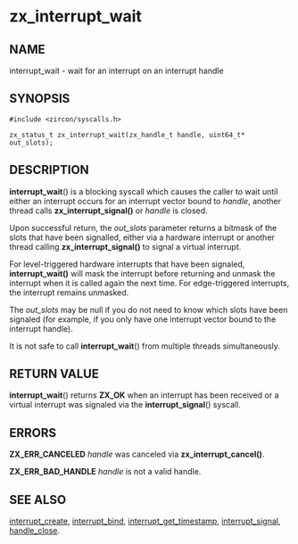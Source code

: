 # zx_interrupt_wait

## NAME

interrupt_wait - wait for an interrupt on an interrupt handle

## SYNOPSIS

```
#include <zircon/syscalls.h>

zx_status_t zx_interrupt_wait(zx_handle_t handle, uint64_t* out_slots);
```

## DESCRIPTION

**interrupt_wait**() is a blocking syscall which causes the caller to
wait until either an interrupt occurs for an interrupt vector bound to
*handle*, another thread calls **zx_interrupt_signal()** or *handle* is closed.

Upon successful return, the *out_slots* parameter returns a bitmask
of the slots that have been signalled, either via a hardware interrupt
or another thread calling **zx_interrupt_signal()** to signal a virtual interrupt.

For level-triggered hardware interrupts that have been signaled,
**interrupt_wait()** will mask the interrupt before returning
and unmask the interrupt when it is called again the next time.
For edge-triggered interrupts, the interrupt remains unmasked.

The *out_slots* may be null if you do not need to know which slots have been signaled
(for example, if you only have one interrupt vector bound to the interrupt handle).

It is not safe to call **interrupt_wait**() from multiple threads simultaneously.

## RETURN VALUE

**interrupt_wait**() returns **ZX_OK** when an interrupt has been received
or a virtual interrupt was signaled via the **interrupt_signal**() syscall.

## ERRORS

**ZX_ERR_CANCELED**  *handle* was canceled via **zx_interrupt_cancel()**.

**ZX_ERR_BAD_HANDLE**  *handle* is not a valid handle.

## SEE ALSO

[interrupt_create](interrupt_create.md),
[interrupt_bind](interrupt_bind.md),
[interrupt_get_timestamp](interrupt_get_timestamp.md),
[interrupt_signal](interrupt_signal.md),
[handle_close](handle_close.md).

